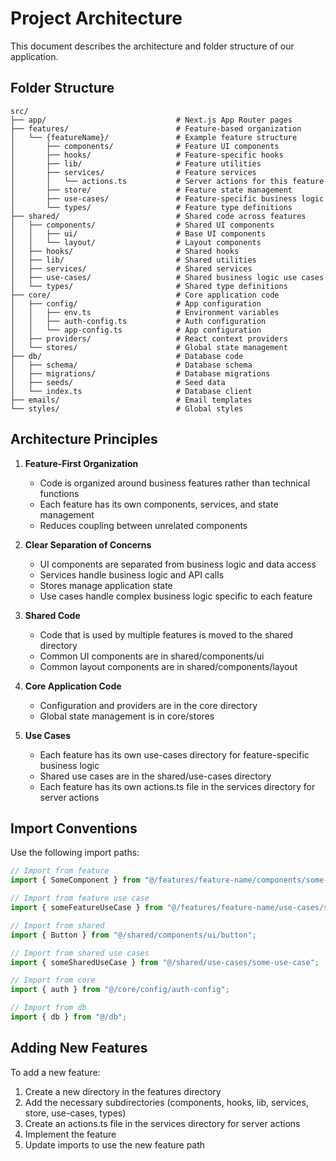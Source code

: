 # Project Architecture

This document describes the architecture and folder structure of our application.

## Folder Structure

```
src/
├── app/                             # Next.js App Router pages
├── features/                        # Feature-based organization
│   └── {featureName}/               # Example feature structure
│       ├── components/              # Feature UI components
│       ├── hooks/                   # Feature-specific hooks
│       ├── lib/                     # Feature utilities
│       ├── services/                # Feature services
│       │   └── actions.ts           # Server actions for this feature
│       ├── store/                   # Feature state management
│       ├── use-cases/               # Feature-specific business logic
│       └── types/                   # Feature type definitions
├── shared/                          # Shared code across features
│   ├── components/                  # Shared UI components
│   │   ├── ui/                      # Base UI components
│   │   └── layout/                  # Layout components
│   ├── hooks/                       # Shared hooks
│   ├── lib/                         # Shared utilities
│   ├── services/                    # Shared services
│   ├── use-cases/                   # Shared business logic use cases
│   └── types/                       # Shared type definitions
├── core/                            # Core application code
│   ├── config/                      # App configuration
│   │   ├── env.ts                   # Environment variables
│   │   ├── auth-config.ts           # Auth configuration
│   │   └── app-config.ts            # App configuration
│   ├── providers/                   # React context providers
│   └── stores/                      # Global state management
├── db/                              # Database code
│   ├── schema/                      # Database schema
│   ├── migrations/                  # Database migrations
│   ├── seeds/                       # Seed data
│   └── index.ts                     # Database client
├── emails/                          # Email templates
└── styles/                          # Global styles
```

## Architecture Principles

1. **Feature-First Organization**
   - Code is organized around business features rather than technical functions
   - Each feature has its own components, services, and state management
   - Reduces coupling between unrelated components

2. **Clear Separation of Concerns**
   - UI components are separated from business logic and data access
   - Services handle business logic and API calls
   - Stores manage application state
   - Use cases handle complex business logic specific to each feature

3. **Shared Code**
   - Code that is used by multiple features is moved to the shared directory
   - Common UI components are in shared/components/ui
   - Common layout components are in shared/components/layout

4. **Core Application Code**
   - Configuration and providers are in the core directory
   - Global state management is in core/stores

5. **Use Cases**
   - Each feature has its own use-cases directory for feature-specific business logic
   - Shared use cases are in the shared/use-cases directory
   - Each feature has its own actions.ts file in the services directory for server actions

## Import Conventions

Use the following import paths:

```typescript
// Import from feature
import { SomeComponent } from "@/features/feature-name/components/some-component";

// Import from feature use case
import { someFeatureUseCase } from "@/features/feature-name/use-cases/some-use-case";

// Import from shared
import { Button } from "@/shared/components/ui/button";

// Import from shared use cases
import { someSharedUseCase } from "@/shared/use-cases/some-use-case";

// Import from core
import { auth } from "@/core/config/auth-config";

// Import from db
import { db } from "@/db";
```

## Adding New Features

To add a new feature:

1. Create a new directory in the features directory
2. Add the necessary subdirectories (components, hooks, lib, services, store, use-cases, types)
3. Create an actions.ts file in the services directory for server actions
4. Implement the feature
5. Update imports to use the new feature path
